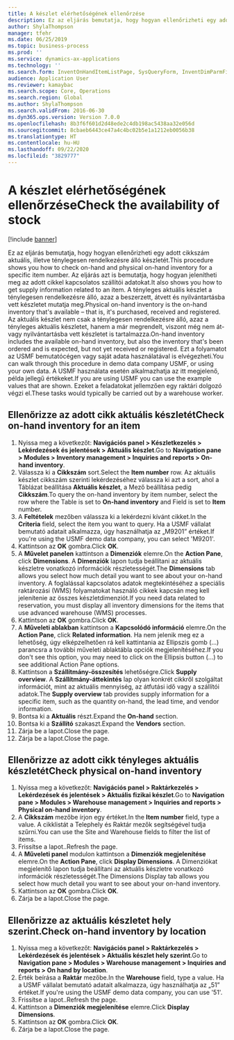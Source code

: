 ```yaml
---
title: A készlet elérhetőségének ellenőrzése
description: Ez az eljárás bemutatja, hogy hogyan ellenőrizheti egy adott cikkszám aktuális, illetve ténylegesen rendelkezésre álló készletét.
author: ShylaThompson
manager: tfehr
ms.date: 06/25/2019
ms.topic: business-process
ms.prod: ''
ms.service: dynamics-ax-applications
ms.technology: ''
ms.search.form: InventOnHandItemListPage, SysQueryForm, InventDimParmFixed, InventSupply, DefaultDashboard, WHSInventPhysicalOnhand, WHSOnHand, InventOnhandItem
audience: Application User
ms.reviewer: kamaybac
ms.search.scope: Core, Operations
ms.search.region: Global
ms.author: ShylaThompson
ms.search.validFrom: 2016-06-30
ms.dyn365.ops.version: Version 7.0.0
ms.openlocfilehash: 8b3f6f601d2d48ede2c4db198ac5438aa32e056d
ms.sourcegitcommit: 8cbaeb6443ce47a4c4bc02b5e1a1212eb0056b38
ms.translationtype: HT
ms.contentlocale: hu-HU
ms.lasthandoff: 09/22/2020
ms.locfileid: "3829777"
---
```

# <a name="check-the-availability-of-stock"></a><span data-ttu-id="4654f-103">A készlet elérhetőségének ellenőrzése</span><span class="sxs-lookup"><span data-stu-id="4654f-103">Check the availability of stock</span></span>

[!include [banner](../../includes/banner.md)]

<span data-ttu-id="4654f-104">Ez az eljárás bemutatja, hogy hogyan ellenőrizheti egy adott cikkszám aktuális, illetve ténylegesen rendelkezésre álló készletét.</span><span class="sxs-lookup"><span data-stu-id="4654f-104">This procedure shows you how to check on-hand and physical on-hand inventory for a specific item number.</span></span> <span data-ttu-id="4654f-105">Az eljárás azt is bemutatja, hogy hogyan jelenítheti meg az adott cikkel kapcsolatos szállítói adatokat.</span><span class="sxs-lookup"><span data-stu-id="4654f-105">It also shows you how to get supply information related to an item.</span></span> <span data-ttu-id="4654f-106">A tényleges aktuális készlet a ténylegesen rendelkezésre álló, azaz a beszerzett, átvett és nyilvántartásba vett készletet mutatja meg.</span><span class="sxs-lookup"><span data-stu-id="4654f-106">Physical on-hand inventory is the on-hand inventory that's available – that is, it's purchased, received and registered.</span></span> <span data-ttu-id="4654f-107">Az aktuális készlet nem csak a ténylegesen rendelkezésre álló, azaz a tényleges aktuális készletet, hanem a már megrendelt, viszont még nem át- vagy nyilvántartásba vett készletet is tartalmazza.</span><span class="sxs-lookup"><span data-stu-id="4654f-107">On-hand inventory includes the available on-hand inventory, but also the inventory that's been ordered and is expected, but not yet received or registered.</span></span> <span data-ttu-id="4654f-108">Ezt a folyamatot az USMF bemutatócégen vagy saját adata használatával is elvégezheti.</span><span class="sxs-lookup"><span data-stu-id="4654f-108">You can walk through this procedure in demo data company USMF, or using your own data.</span></span> <span data-ttu-id="4654f-109">A USMF használata esetén alkalmazhatja az itt megjelenő, példa jellegű értékeket.</span><span class="sxs-lookup"><span data-stu-id="4654f-109">If you are using USMF you can use the example values that are shown.</span></span> <span data-ttu-id="4654f-110">Ezeket a feladatokat jellemzően egy raktári dolgozó végzi el.</span><span class="sxs-lookup"><span data-stu-id="4654f-110">These tasks would typically be carried out by a warehouse worker.</span></span>


## <a name="check-on-hand-inventory-for-an-item"></a><span data-ttu-id="4654f-111">Ellenőrizze az adott cikk aktuális készletét</span><span class="sxs-lookup"><span data-stu-id="4654f-111">Check on-hand inventory for an item</span></span>
1. <span data-ttu-id="4654f-112">Nyissa meg a következőt: **Navigációs panel > Készletkezelés > Lekérdezések és jelentések > Aktuális készlet**.</span><span class="sxs-lookup"><span data-stu-id="4654f-112">Go to **Navigation pane > Modules > Inventory management > Inquiries and reports > On-hand inventory**.</span></span>
2. <span data-ttu-id="4654f-113">Válassza ki a **Cikkszám** sort.</span><span class="sxs-lookup"><span data-stu-id="4654f-113">Select the **Item number** row.</span></span> <span data-ttu-id="4654f-114">Az aktuális készlet cikkszám szerinti lekérdezéséhez válassza ki azt a sort, ahol a Táblázat beállítása **Aktuális készlet**, a Mező beállítása pedig **Cikkszám**.</span><span class="sxs-lookup"><span data-stu-id="4654f-114">To query the on-hand inventory by item number, select the row where the Table is set to **On-hand inventory** and Field is set to **Item** number.</span></span>
3. <span data-ttu-id="4654f-115">A **Feltételek** mezőben válassza ki a lekérdezni kívánt cikket.</span><span class="sxs-lookup"><span data-stu-id="4654f-115">In the **Criteria** field, select the item you want to query.</span></span> <span data-ttu-id="4654f-116">Ha a USMF vállalat bemutató adatait alkalmazza, úgy használhatja az „M9201” értéket.</span><span class="sxs-lookup"><span data-stu-id="4654f-116">If you're using the USMF demo data company, you can select 'M9201'.</span></span>  
4. <span data-ttu-id="4654f-117">Kattintson az **OK** gombra.</span><span class="sxs-lookup"><span data-stu-id="4654f-117">Click **OK**.</span></span>
5. <span data-ttu-id="4654f-118">A **Művelet panelen** kattintson a **Dimenziók** elemre.</span><span class="sxs-lookup"><span data-stu-id="4654f-118">On the **Action Pane**, click **Dimensions**.</span></span> <span data-ttu-id="4654f-119">A **Dimenziók** lapon tudja beállítani az aktuális készletre vonatkozó információk részletességét.</span><span class="sxs-lookup"><span data-stu-id="4654f-119">The **Dimensions** tab allows you select how much detail you want to see about your on-hand inventory.</span></span> <span data-ttu-id="4654f-120">A foglalással kapcsolatos adatok megtekintéséhez a speciális raktározási (WMS) folyamatokat használó cikkek kapcsán meg kell jelenítenie az összes készletdimenziót.</span><span class="sxs-lookup"><span data-stu-id="4654f-120">If you need data related to reservation, you must display all inventory dimensions for the items that use advanced warehouse (WMS) processes.</span></span>
6. <span data-ttu-id="4654f-121">Kattintson az **OK** gombra.</span><span class="sxs-lookup"><span data-stu-id="4654f-121">Click **OK**.</span></span>
7. <span data-ttu-id="4654f-122">A **Műveleti ablakban** kattintson a **Kapcsolódó információ** elemre.</span><span class="sxs-lookup"><span data-stu-id="4654f-122">On the **Action Pane**, click **Related information**.</span></span> <span data-ttu-id="4654f-123">Ha nem jelenik meg ez a lehetőség, úgy elképzelhetően rá kell kattintania az Ellipszis gomb (...) parancsra a további műveleti ablaktábla opciók megjelenítéséhez.</span><span class="sxs-lookup"><span data-stu-id="4654f-123">If you don't see this option, you may need to click on the Ellipsis button (…) to see additional Action Pane options.</span></span>
8. <span data-ttu-id="4654f-124">Kattintson a **Szállítmány-összesítés** lehetőségre.</span><span class="sxs-lookup"><span data-stu-id="4654f-124">Click **Supply overview**.</span></span> <span data-ttu-id="4654f-125">A **Szállítmány-áttekintés** lap olyan konkrét cikkről szolgáltat információt, mint az aktuális mennyiség, az átfutási idő vagy a szállítói adatok.</span><span class="sxs-lookup"><span data-stu-id="4654f-125">The **Supply overview** tab provides supply information for a specific item, such as the quantity on-hand, the lead time, and vendor information.</span></span>  
9. <span data-ttu-id="4654f-126">Bontsa ki a **Aktuális** részt.</span><span class="sxs-lookup"><span data-stu-id="4654f-126">Expand the **On-hand** section.</span></span>
10. <span data-ttu-id="4654f-127">Bontsa ki a **Szállító** szakaszt.</span><span class="sxs-lookup"><span data-stu-id="4654f-127">Expand the **Vendors** section.</span></span>
11. <span data-ttu-id="4654f-128">Zárja be a lapot.</span><span class="sxs-lookup"><span data-stu-id="4654f-128">Close the page.</span></span>
12. <span data-ttu-id="4654f-129">Zárja be a lapot.</span><span class="sxs-lookup"><span data-stu-id="4654f-129">Close the page.</span></span>

## <a name="check-physical-on-hand-inventory"></a><span data-ttu-id="4654f-130">Ellenőrizze az adott cikk tényleges aktuális készletét</span><span class="sxs-lookup"><span data-stu-id="4654f-130">Check physical on-hand inventory</span></span>
1. <span data-ttu-id="4654f-131">Nyissa meg a következőt: **Navigációs panel > Raktárkezelés > Lekérdezések és jelentések > Aktuális fizikai készlet**.</span><span class="sxs-lookup"><span data-stu-id="4654f-131">Go to **Navigation pane > Modules > Warehouse management > Inquiries and reports > Physical on-hand inventory**.</span></span>
2. <span data-ttu-id="4654f-132">A **Cikkszám** mezőbe írjon egy értéket.</span><span class="sxs-lookup"><span data-stu-id="4654f-132">In the **Item number** field, type a value.</span></span> <span data-ttu-id="4654f-133">A cikklistát a Telephely és Raktár mezők segítségével tudja szűrni.</span><span class="sxs-lookup"><span data-stu-id="4654f-133">You can use the Site and Warehouse fields to filter the list of items.</span></span> 
3. <span data-ttu-id="4654f-134">Frissítse a lapot..</span><span class="sxs-lookup"><span data-stu-id="4654f-134">Refresh the page.</span></span>
4. <span data-ttu-id="4654f-135">A **Műveleti panel** modulon kattintson a **Dimenziók megjelenítése** elemre.</span><span class="sxs-lookup"><span data-stu-id="4654f-135">On the **Action Pane**, click **Display Dimensions**.</span></span> <span data-ttu-id="4654f-136">A Dimenziókat megjelenítő lapon tudja beállítani az aktuális készletre vonatkozó információk részletességét.</span><span class="sxs-lookup"><span data-stu-id="4654f-136">The Dimensions Display tab allows you select how much detail you want to see about your on-hand inventory.</span></span>
5. <span data-ttu-id="4654f-137">Kattintson az **OK** gombra.</span><span class="sxs-lookup"><span data-stu-id="4654f-137">Click **OK**.</span></span>
6. <span data-ttu-id="4654f-138">Zárja be a lapot.</span><span class="sxs-lookup"><span data-stu-id="4654f-138">Close the page.</span></span>

## <a name="check-on-hand-inventory-by-location"></a><span data-ttu-id="4654f-139">Ellenőrizze az aktuális készletet hely szerint.</span><span class="sxs-lookup"><span data-stu-id="4654f-139">Check on-hand inventory by location</span></span>
1. <span data-ttu-id="4654f-140">Nyissa meg a következőt: **Navigációs panel > Raktárkezelés > Lekérdezések és jelentések > Aktuális készlet hely szerint**.</span><span class="sxs-lookup"><span data-stu-id="4654f-140">Go to **Navigation pane > Modules > Warehouse management > Inquiries and reports > On hand by location**.</span></span>
2. <span data-ttu-id="4654f-141">Érték beírása a **Raktár** mezőbe.</span><span class="sxs-lookup"><span data-stu-id="4654f-141">In the **Warehouse** field, type a value.</span></span> <span data-ttu-id="4654f-142">Ha a USMF vállalat bemutató adatait alkalmazza, úgy használhatja az „51” értéket.</span><span class="sxs-lookup"><span data-stu-id="4654f-142">If you're using the USMF demo data company, you can use '51'.</span></span>  
3. <span data-ttu-id="4654f-143">Frissítse a lapot..</span><span class="sxs-lookup"><span data-stu-id="4654f-143">Refresh the page.</span></span>
4. <span data-ttu-id="4654f-144">Kattintson a **Dimenziók megjelenítése** elemre.</span><span class="sxs-lookup"><span data-stu-id="4654f-144">Click **Display Dimensions**.</span></span>
5. <span data-ttu-id="4654f-145">Kattintson az **OK** gombra.</span><span class="sxs-lookup"><span data-stu-id="4654f-145">Click **OK**.</span></span>
6. <span data-ttu-id="4654f-146">Zárja be a lapot.</span><span class="sxs-lookup"><span data-stu-id="4654f-146">Close the page.</span></span>

